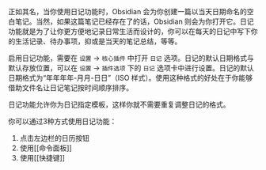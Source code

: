 正如其名，当你使用日记功能时，Obsidian 会为你创建一篇以当天日期命名的空白笔记。当然，如果这篇笔记已经存在了的话，Obsidian 则会为你打开它。日记功能就是为了让你更方便地记录日常生活而设计的，你可以在每天的日记中写下你的生活记录、待办事项，抑或是当天的笔记总结，等等。

启用日记功能，需要在 `设置` -> `核心插件` 中打开 `日记` 选项。日记的默认日期格式与默认存放位置，可以在 `设置` -> `插件选项` 下的 `日记` 选项卡中进行设置。日记的默认日期格式为“年年年年-月月-日日”（ISO 样式）。使用这种格式的好处在于你能够借助文件名让日记笔记按时间顺序排序。

日记功能允许你为日记指定模板，这样你就不需要重复调整日记的格式。

你可以通过3种方式使用日记功能：

1. 点击左边栏的日历按钮
2. 使用[[命令面板]]
3. 使用[[快捷键]]


